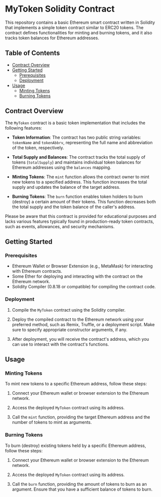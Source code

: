 


# MyToken Solidity Contract

This repository contains a basic Ethereum smart contract written in Solidity that implements a simple token contract similar to ERC20 tokens. The contract defines functionalities for minting and burning tokens, and it also tracks token balances for Ethereum addresses.

## Table of Contents

- [Contract Overview](#contract-overview)
- [Getting Started](#getting-started)
  - [Prerequisites](#prerequisites)
  - [Deployment](#deployment)
- [Usage](#usage)
  - [Minting Tokens](#minting-tokens)
  - [Burning Tokens](#burning-tokens)
  

## Contract Overview

The `MyToken` contract is a basic token implementation that includes the following features:

- **Token Information**: The contract has two public string variables: `tokenName` and `tokenAbbrv`, representing the full name and abbreviation of the token, respectively.

- **Total Supply and Balances**: The contract tracks the total supply of tokens (`totalSupply`) and maintains individual token balances for Ethereum addresses using the `balances` mapping.

- **Minting Tokens**: The `mint` function allows the contract owner to mint new tokens to a specified address. This function increases the total supply and updates the balance of the target address.

- **Burning Tokens**: The `burn` function enables token holders to burn (destroy) a certain amount of their tokens. This function decreases both the total supply and the token balance of the caller's address.

Please be aware that this contract is provided for educational purposes and lacks various features typically found in production-ready token contracts, such as events, allowances, and security mechanisms.

## Getting Started

### Prerequisites

- Ethereum Wallet or Browser Extension (e.g., MetaMask) for interacting with Ethereum contracts.
- Some Ether for deploying and interacting with the contract on the Ethereum network.
- Solidity Compiler (0.8.18 or compatible) for compiling the contract code.

### Deployment

1. Compile the `MyToken` contract using the Solidity compiler.

2. Deploy the compiled contract to the Ethereum network using your preferred method, such as Remix, Truffle, or a deployment script. Make sure to specify appropriate constructor arguments, if any.

3. After deployment, you will receive the contract's address, which you can use to interact with the contract's functions.

## Usage

### Minting Tokens

To mint new tokens to a specific Ethereum address, follow these steps:

1. Connect your Ethereum wallet or browser extension to the Ethereum network.

2. Access the deployed `MyToken` contract using its address.

3. Call the `mint` function, providing the target Ethereum address and the number of tokens to mint as arguments.

### Burning Tokens

To burn (destroy) existing tokens held by a specific Ethereum address, follow these steps:

1. Connect your Ethereum wallet or browser extension to the Ethereum network.

2. Access the deployed `MyToken` contract using its address.

3. Call the `burn` function, providing the amount of tokens to burn as an argument. Ensure that you have a sufficient balance of tokens to burn.

